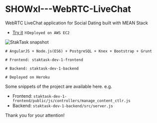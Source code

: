 # SHOWxl---WebRTC-LiveChat
WebRTC LiveChat application for Social Dating built with MEAN Stack

+ [Try it](https://ec2-54-191-222-159.us-west-2.compute.amazonaws.com:4500/) `※Deployed on AWS EC2`

![StakTask snapshot](https://raw.githubusercontent.com/suisun2015/StakTask-Project/master/stakone.jpg)

```
# AngularJS + Node.js(ES6) + PostgreSQL + Knex + Bootstrap + Grunt

# Frontend: staktask-dev-1-frontend

# Backend: staktask-dev-1-backend

# Deployed on Heroku
```

Some snippets of the project are available here. e.g.

+ Frontend: `staktask-dev-1-frontend/public/js/controllers/manage_content_ctlr.js`
+ Backend: `staktask-dev-1-backend/src/server.js`

Thank you for your attention!